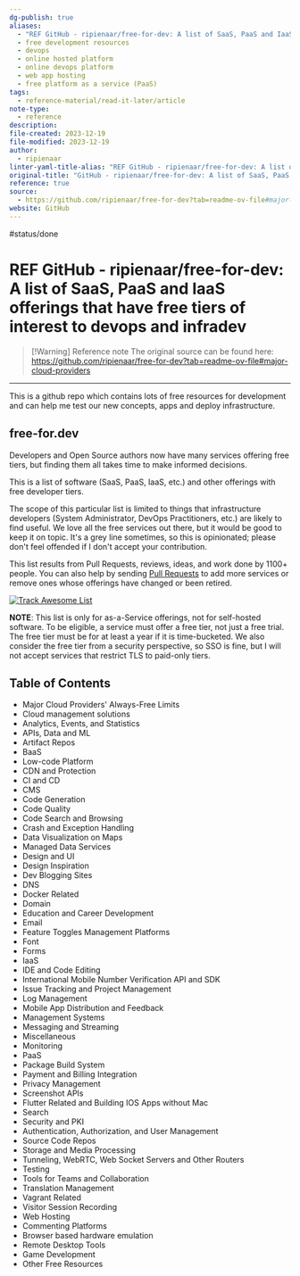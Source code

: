 ```yaml
---
dg-publish: true
aliases:
  - "REF GitHub - ripienaar/free-for-dev: A list of SaaS, PaaS and IaaS offerings that have free tiers of interest to devops and infradev"
  - free development resources
  - devops
  - online hosted platform
  - online devops platform
  - web app hosting
  - free platform as a service (PaaS)
tags:
  - reference-material/read-it-later/article
note-type:
  - reference
description: 
file-created: 2023-12-19
file-modified: 2023-12-19
author:
  - ripienaar
linter-yaml-title-alias: "REF GitHub - ripienaar/free-for-dev: A list of SaaS, PaaS and IaaS offerings that have free tiers of interest to devops and infradev"
original-title: "GitHub - ripienaar/free-for-dev: A list of SaaS, PaaS and IaaS offerings that have free tiers of interest to devops and infradev"
reference: true
source:
  - https://github.com/ripienaar/free-for-dev?tab=readme-ov-file#major-cloud-providers
website: GitHub
---
```

 #status/done

# REF GitHub - ripienaar/free-for-dev: A list of SaaS, PaaS and IaaS offerings that have free tiers of interest to devops and infradev

> [!Warning] Reference note
> The original source can be found here: https://github.com/ripienaar/free-for-dev?tab=readme-ov-file#major-cloud-providers

---

This is a github repo which contains lots of free resources for development and can help me test our new concepts, apps and deploy infrastructure.

## free-for.dev

Developers and Open Source authors now have many services offering free tiers, but finding them all takes time to make informed decisions.

This is a list of software (SaaS, PaaS, IaaS, etc.) and other offerings with free developer tiers.

The scope of this particular list is limited to things that infrastructure developers (System Administrator, DevOps Practitioners, etc.) are likely to find useful. We love all the free services out there, but it would be good to keep it on topic. It's a grey line sometimes, so this is opinionated; please don't feel offended if I don't accept your contribution.

This list results from Pull Requests, reviews, ideas, and work done by 1100+ people. You can also help by sending [Pull Requests](https://github.com/ripienaar/free-for-dev) to add more services or remove ones whose offerings have changed or been retired.

[![Track Awesome List](https://camo.githubusercontent.com/a3a46cf6e9b86345756f800e47a3d24ba217ba4004dd2164a6d4c5168e0c00c9/68747470733a2f2f7777772e747261636b617765736f6d656c6973742e636f6d2f62616467652e737667)](https://www.trackawesomelist.com/ripienaar/free-for-dev)

**NOTE**: This list is only for as-a-Service offerings, not for self-hosted software. To be eligible, a service must offer a free tier, not just a free trial. The free tier must be for at least a year if it is time-bucketed. We also consider the free tier from a security perspective, so SSO is fine, but I will not accept services that restrict TLS to paid-only tiers.

## Table of Contents

- Major Cloud Providers' Always-Free Limits
- Cloud management solutions
- Analytics, Events, and Statistics
- APIs, Data and ML
- Artifact Repos
- BaaS
- Low-code Platform
- CDN and Protection
- CI and CD
- CMS
- Code Generation
- Code Quality
- Code Search and Browsing
- Crash and Exception Handling
- Data Visualization on Maps
- Managed Data Services
- Design and UI
- Design Inspiration
- Dev Blogging Sites
- DNS
- Docker Related
- Domain
- Education and Career Development
- Email
- Feature Toggles Management Platforms
- Font
- Forms
- IaaS
- IDE and Code Editing
- International Mobile Number Verification API and SDK
- Issue Tracking and Project Management
- Log Management
- Mobile App Distribution and Feedback
- Management Systems
- Messaging and Streaming
- Miscellaneous
- Monitoring
- PaaS
- Package Build System
- Payment and Billing Integration
- Privacy Management
- Screenshot APIs
- Flutter Related and Building IOS Apps without Mac
- Search
- Security and PKI
- Authentication, Authorization, and User Management
- Source Code Repos
- Storage and Media Processing
- Tunneling, WebRTC, Web Socket Servers and Other Routers
- Testing
- Tools for Teams and Collaboration
- Translation Management
- Vagrant Related
- Visitor Session Recording
- Web Hosting
- Commenting Platforms
- Browser based hardware emulation
- Remote Desktop Tools
- Game Development
- Other Free Resources
